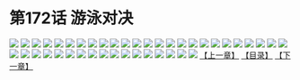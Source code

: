 # 第172话 游泳对决
![](https://s2.baozimh.com/scomic/sanyanxiaotianlu-samanhua/0/171-5xc1/1.jpg)
![](https://s2.baozimh.com/scomic/sanyanxiaotianlu-samanhua/0/171-5xc1/2.jpg)
![](https://s2.baozimh.com/scomic/sanyanxiaotianlu-samanhua/0/171-5xc1/3.jpg)
![](https://s2.baozimh.com/scomic/sanyanxiaotianlu-samanhua/0/171-5xc1/4.jpg)
![](https://s2.baozimh.com/scomic/sanyanxiaotianlu-samanhua/0/171-5xc1/5.jpg)
![](https://s2.baozimh.com/scomic/sanyanxiaotianlu-samanhua/0/171-5xc1/6.jpg)
![](https://s2.baozimh.com/scomic/sanyanxiaotianlu-samanhua/0/171-5xc1/7.jpg)
![](https://s2.baozimh.com/scomic/sanyanxiaotianlu-samanhua/0/171-5xc1/8.jpg)
![](https://s2.baozimh.com/scomic/sanyanxiaotianlu-samanhua/0/171-5xc1/9.jpg)
![](https://s2.baozimh.com/scomic/sanyanxiaotianlu-samanhua/0/171-5xc1/10.jpg)
![](https://s2.baozimh.com/scomic/sanyanxiaotianlu-samanhua/0/171-5xc1/11.jpg)
![](https://s2.baozimh.com/scomic/sanyanxiaotianlu-samanhua/0/171-5xc1/12.jpg)
![](https://s2.baozimh.com/scomic/sanyanxiaotianlu-samanhua/0/171-5xc1/13.jpg)
![](https://s2.baozimh.com/scomic/sanyanxiaotianlu-samanhua/0/171-5xc1/14.jpg)
![](https://s2.baozimh.com/scomic/sanyanxiaotianlu-samanhua/0/171-5xc1/15.jpg)
![](https://s2.baozimh.com/scomic/sanyanxiaotianlu-samanhua/0/171-5xc1/16.jpg)
![](https://s2.baozimh.com/scomic/sanyanxiaotianlu-samanhua/0/171-5xc1/17.jpg)
![](https://s2.baozimh.com/scomic/sanyanxiaotianlu-samanhua/0/171-5xc1/18.jpg)
![](https://s2.baozimh.com/scomic/sanyanxiaotianlu-samanhua/0/171-5xc1/19.jpg)
![](https://s2.baozimh.com/scomic/sanyanxiaotianlu-samanhua/0/171-5xc1/20.jpg)
![](https://s2.baozimh.com/scomic/sanyanxiaotianlu-samanhua/0/171-5xc1/21.jpg)
![](https://s2.baozimh.com/scomic/sanyanxiaotianlu-samanhua/0/171-5xc1/22.jpg)
![](https://s2.baozimh.com/scomic/sanyanxiaotianlu-samanhua/0/171-5xc1/23.jpg)
![](https://s2.baozimh.com/scomic/sanyanxiaotianlu-samanhua/0/171-5xc1/24.jpg)
![](https://s2.baozimh.com/scomic/sanyanxiaotianlu-samanhua/0/171-5xc1/25.jpg)
![](https://s2.baozimh.com/scomic/sanyanxiaotianlu-samanhua/0/171-5xc1/26.jpg)
![](https://s2.baozimh.com/scomic/sanyanxiaotianlu-samanhua/0/171-5xc1/27.jpg)
![](https://s2.baozimh.com/scomic/sanyanxiaotianlu-samanhua/0/171-5xc1/28.jpg)
![](https://s2.baozimh.com/scomic/sanyanxiaotianlu-samanhua/0/171-5xc1/29.jpg)
![](https://s2.baozimh.com/scomic/sanyanxiaotianlu-samanhua/0/171-5xc1/30.jpg)
![](https://s2.baozimh.com/scomic/sanyanxiaotianlu-samanhua/0/171-5xc1/31.jpg)
![](https://s2.baozimh.com/scomic/sanyanxiaotianlu-samanhua/0/171-5xc1/32.jpg)
![](https://s2.baozimh.com/scomic/sanyanxiaotianlu-samanhua/0/171-5xc1/33.jpg)
![](https://s2.baozimh.com/scomic/sanyanxiaotianlu-samanhua/0/171-5xc1/34.jpg)
![](https://s2.baozimh.com/scomic/sanyanxiaotianlu-samanhua/0/171-5xc1/35.jpg)
![](https://s2.baozimh.com/scomic/sanyanxiaotianlu-samanhua/0/171-5xc1/36.jpg)
![](https://s2.baozimh.com/scomic/sanyanxiaotianlu-samanhua/0/171-5xc1/37.jpg)
![](https://s2.baozimh.com/scomic/sanyanxiaotianlu-samanhua/0/171-5xc1/38.jpg)
![](https://s2.baozimh.com/scomic/sanyanxiaotianlu-samanhua/0/171-5xc1/39.jpg)
![](https://s2.baozimh.com/scomic/sanyanxiaotianlu-samanhua/0/171-5xc1/40.jpg)
![](https://s2.baozimh.com/scomic/sanyanxiaotianlu-samanhua/0/171-5xc1/41.jpg)
![](https://s2.baozimh.com/scomic/sanyanxiaotianlu-samanhua/0/171-5xc1/42.jpg)
[【上一章】](./171.md)
[【目录】](./README.md)
[【下一章】](./173.md)

